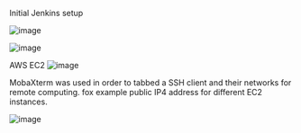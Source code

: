 Initial Jenkins setup 

![image](https://user-images.githubusercontent.com/47186806/116316547-04b23980-a7aa-11eb-8778-4b0eb465b16c.png)

![image](https://user-images.githubusercontent.com/47186806/116316504-f6641d80-a7a9-11eb-8947-d1916996b918.png)


AWS EC2 
![image](https://user-images.githubusercontent.com/47186806/116321088-5c07d800-a7b1-11eb-8bf8-29d8d2cbbd5c.png)


MobaXterm was used in order to tabbed a SSH client and their networks for remote computing. fox example public IP4 address for different EC2 instances.

![image](https://user-images.githubusercontent.com/47186806/116329128-7dbd8b00-a7c2-11eb-83ce-9cb68df2bdb0.png)
